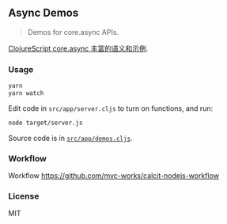 ## Async Demos

> Demos for core.async APIs.

[ClojureScript core.async 丰富的语义和示例](https://segmentfault.com/a/1190000023312457).

### Usage

```bash
yarn
yarn watch
```

Edit code in `src/app/server.cljs` to turn on functions, and run:

```bash
node target/server.js
```

Source code is in [`src/app/demos.cljs`](src/app/demos.cljs).

### Workflow

Workflow https://github.com/mvc-works/calcit-nodejs-workflow

### License

MIT
